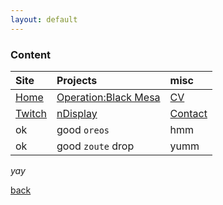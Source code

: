 ```yaml
---
layout: default
---
```


### Content

| Site         | Projects          | misc |
|:-------------|:------------------|:------|
| [Home](./index.md) | [Operation:Black Mesa](./obm.md) | [CV](./OliverCurtis.pdf)  |
| [Twitch](https://www.twitch.tv/fragalicious) | [nDisplay](./nDisplay.md) | [Contact](./contact.md)  |
| ok           | good `oreos`      | hmm   |
| ok           | good `zoute` drop | yumm  |


_yay_


[back](./)
